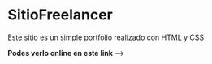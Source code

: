 # SitioFreelancer

Este sitio es un simple portfolio realizado con HTML y CSS

**Podes verlo online en este link** -->
